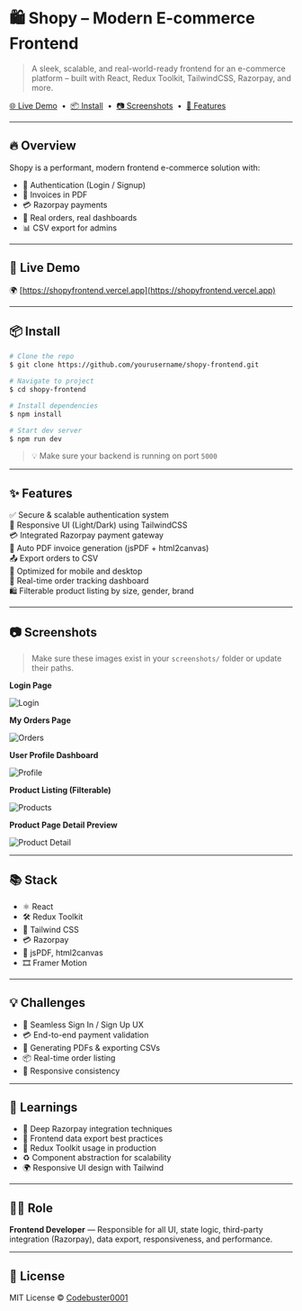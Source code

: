 # 🛍️ Shopy – Modern E-commerce Frontend

> A sleek, scalable, and real-world-ready frontend for an e-commerce platform – built with React, Redux Toolkit, TailwindCSS, Razorpay, and more.

[🌐 Live Demo](https://shopyfrontend.vercel.app) &nbsp;•&nbsp; [📦 Install](#install) &nbsp;•&nbsp; [📷 Screenshots](#screenshots) &nbsp;•&nbsp; [🚀 Features](#features)

---

## 🔥 Overview

Shopy is a performant, modern frontend e-commerce solution with:
- 🔐 Authentication (Login / Signup)
- 🧾 Invoices in PDF
- 💳 Razorpay payments
- 🛒 Real orders, real dashboards
- 📊 CSV export for admins

---

## 🚀 Live Demo

🌍 [https://shopyfrontend.vercel.app](https://shopyfrontend.vercel.app)

---

## 📦 Install

```bash
# Clone the repo
$ git clone https://github.com/yourusername/shopy-frontend.git

# Navigate to project
$ cd shopy-frontend

# Install dependencies
$ npm install

# Start dev server
$ npm run dev
```

> 💡 Make sure your backend is running on port `5000`

---

## ✨ Features

✅ Secure & scalable authentication system  
🎨 Responsive UI (Light/Dark) using TailwindCSS  
💳 Integrated Razorpay payment gateway  
🧾 Auto PDF invoice generation (jsPDF + html2canvas)  
📤 Export orders to CSV  
📱 Optimized for mobile and desktop  
🔄 Real-time order tracking dashboard  
🛍️ Filterable product listing by size, gender, brand

---

## 📷 Screenshots

> Make sure these images exist in your `screenshots/` folder or update their paths.

**Login Page**

![Login](https://res.cloudinary.com/dqmnflrlx/image/upload/v1751198214/portfolio/projects/dfzhuhx2iyhowpkeufvj.png)

**My Orders Page**

![Orders](https://res.cloudinary.com/dqmnflrlx/image/upload/v1751267718/portfolio/shopy-orders.png)

**User Profile Dashboard**

![Profile](https://res.cloudinary.com/dqmnflrlx/image/upload/v1751267719/portfolio/shopy-profile.png)

**Product Listing (Filterable)**

![Products](https://res.cloudinary.com/dqmnflrlx/image/upload/v1751267719/portfolio/shopy-collection.png)

**Product Page Detail Preview**

![Product Detail](https://res.cloudinary.com/dqmnflrlx/image/upload/v1751198214/portfolio/projects/dfzhuhx2iyhowpkeufvj.png)

---

## 📚 Stack

- ⚛️ React
- 🛠 Redux Toolkit
- 💨 Tailwind CSS
- 💳 Razorpay
- 📄 jsPDF, html2canvas
- 🎞 Framer Motion

---

## 💡 Challenges

- 🔐 Seamless Sign In / Sign Up UX
- 💳 End-to-end payment validation
- 🧾 Generating PDFs & exporting CSVs
- 📦 Real-time order listing
- 📲 Responsive consistency

---

## 🚀 Learnings

- 🔁 Deep Razorpay integration techniques
- 📄 Frontend data export best practices
- 🧠 Redux Toolkit usage in production
- ♻️ Component abstraction for scalability
- 🌍 Responsive UI design with Tailwind

---

## 🧑‍💻 Role

**Frontend Developer** — Responsible for all UI, state logic, third-party integration (Razorpay), data export, responsiveness, and performance.

---

## 📄 License

MIT License © [Codebuster0001](https://github.com/Codebuster0001)
